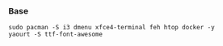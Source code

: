 ### Base
```
sudo pacman -S i3 dmenu xfce4-terminal feh htop docker -y
yaourt -S ttf-font-awesome
```